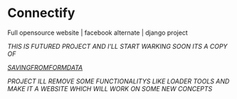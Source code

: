 # Connectify
Full opensource website | facebook alternate | django project

_THIS IS FUTURED PROJECT AND I'LL START WARKING SOON ITS A COPY OF <p><a href="https://github.com/hackesofice/SavingFromFormData">SAVINGFROMFORMDATA</a></p> PROJECT ILL REMOVE SOME FUNCTIONALITYS LIKE LOADER TOOLS AND MAKE IT A WEBSITE WHICH WILL WORK ON SOME NEW CONCEPTS_
